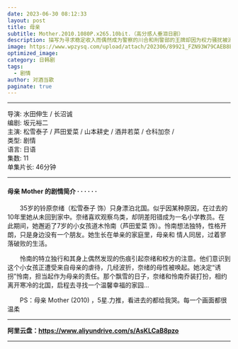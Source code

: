 ```yaml
---
date: 2023-06-30 08:12:33
layout: post
title: 母亲
subtitle: Mother.2010.1080P.x265.10bit.（高分感人垂泪日剧）
description: 描写为寻求稳定收入而偶然成为警察的川合和刑警部的王牌却因为权力骚扰被派到派出所的超美人藤部长，两位女警在派出所工作的故事...
image: https://www.wpzysq.com/upload/attach/202306/89921_FZN93W79CAEB8E5.png
optimized_image: 
category: 日韩剧
tags:
  - 剧情
author: 对酒当歌
paginate: true
---
```


---

导演: 水田伸生 / 长沼诚  
编剧: 坂元裕二  
主演: 松雪泰子 / 芦田爱菜 / 山本耕史 / 酒井若菜 / 仓科加奈 /  
类型: 剧情  
语言: 日语  
集数: 11  
单集片长: 46分钟  

---

#### 母亲 Mother 的剧情简介 · · · · · ·

　　35岁的铃原奈绪（松雪泰子 饰）只身漂泊北国。似乎因某种原因，在过去的10年里她从未回到家中。奈绪喜欢观察鸟类，却阴差阳错成为一名小学教员。在此期间，她邂逅了7岁的小女孩道木怜南（芦田爱菜 饰）。怜南想法独特，性格开朗，只是身边没有一个朋友。她生长在单亲的家庭里，母亲和 情人同居，过着寥落破败的生活。

　　怜南的特立独行和其身上偶然发现的伤痕引起奈绪和校方的注意。他们意识到这个小女孩正遭受来自母亲的虐待，几经波折，奈绪的母性被唤起。她决定“诱拐”怜南，担当起作为母亲的责任。那个飘雪的日子，奈绪和怜南乔装打扮，相约离开寒冷的北国，启程去寻找一个温馨幸福的家园…

　　PS：母亲 Mother (2010) ，5星.力推，看进去的都给我哭。每一个画面都很温柔

---

**阿里云盘：<https://www.aliyundrive.com/s/AsKLCaB8pzo>**

---
